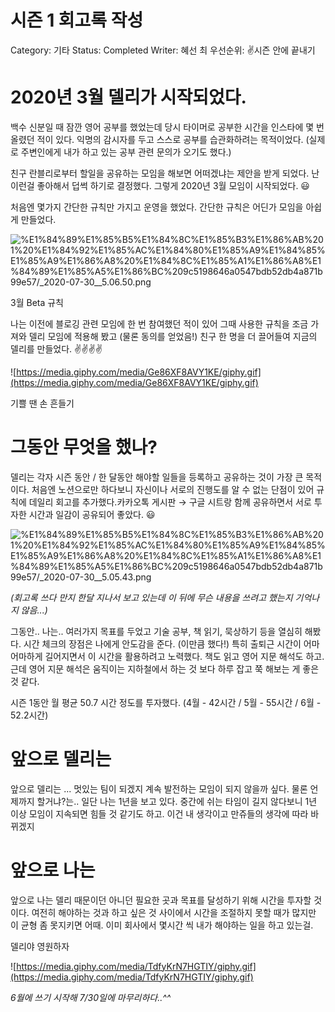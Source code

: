 # 시즌 1 회고록 작성

Category: 기타
Status: Completed
Writer: 혜선 최
우선순위: ✌️시즌 안에 끝내기

# 2020년 3월 델리가 시작되었다.

백수 신분일 때 잠깐 영어 공부를 했었는데 당시 타이머로 공부한 시간을 인스타에 몇 번 올렸던 적이 있다. 익명의 감시자를 두고 스스로 공부를 습관화하려는 목적이었다. (실제로 주변인에게 내가 하고 있는 공부 관련 문의가 오기도 했다.)

친구 란블리로부터 할일을 공유하는 모임을 해보면 어떠겠냐는 제안을 받게 되었다. 난 이런걸 좋아해서 덥썩 하기로 결정했다. 그렇게 2020년 3월 모임이 시작되었다. 😃

처음엔 몇가지 간단한 규칙만 가지고 운영을 했었다. 간단한 규칙은 어딘가 모임을 아쉽게 만들었다.

![%E1%84%89%E1%85%B5%E1%84%8C%E1%85%B3%E1%86%AB%201%20%E1%84%92%E1%85%AC%E1%84%80%E1%85%A9%E1%84%85%E1%85%A9%E1%86%A8%20%E1%84%8C%E1%85%A1%E1%86%A8%E1%84%89%E1%85%A5%E1%86%BC%209c5198646a0547bdb52db4a871b99e57/_2020-07-30__5.06.50.png](%E1%84%89%E1%85%B5%E1%84%8C%E1%85%B3%E1%86%AB%201%20%E1%84%92%E1%85%AC%E1%84%80%E1%85%A9%E1%84%85%E1%85%A9%E1%86%A8%20%E1%84%8C%E1%85%A1%E1%86%A8%E1%84%89%E1%85%A5%E1%86%BC%209c5198646a0547bdb52db4a871b99e57/_2020-07-30__5.06.50.png)

3월 Beta 규칙

나는 이전에 블로깅 관련 모임에 한 번 참여했던 적이 있어 그때 사용한 규칙을 조금 가져와 델리 모임에 적용해 봤고 (물론 동의를 얻었음!) 친구 한 명을 더 끌어들여 지금의 델리를 만들었다. ✌️✌️✌️✌️

![https://media.giphy.com/media/Ge86XF8AVY1KE/giphy.gif](https://media.giphy.com/media/Ge86XF8AVY1KE/giphy.gif)

기쁠 땐 손 흔들기

# 그동안 무엇을 했나?

델리는 각자 시즌 동안 / 한 달동안 해야할 일들을 등록하고 공유하는 것이 가장 큰 목적이다. 
처음엔 노션으로만 하다보니 자신이나 서로의 진행도를 알 수 없는 단점이 있어 규칙에 데일리 회고를 추가했다.카카오톡 게시판 → 구글 시트랑 함께 공유하면서 서로 투자한 시간과 일감이 공유되어 좋았다. 😃

![%E1%84%89%E1%85%B5%E1%84%8C%E1%85%B3%E1%86%AB%201%20%E1%84%92%E1%85%AC%E1%84%80%E1%85%A9%E1%84%85%E1%85%A9%E1%86%A8%20%E1%84%8C%E1%85%A1%E1%86%A8%E1%84%89%E1%85%A5%E1%86%BC%209c5198646a0547bdb52db4a871b99e57/_2020-07-30__5.05.43.png](%E1%84%89%E1%85%B5%E1%84%8C%E1%85%B3%E1%86%AB%201%20%E1%84%92%E1%85%AC%E1%84%80%E1%85%A9%E1%84%85%E1%85%A9%E1%86%A8%20%E1%84%8C%E1%85%A1%E1%86%A8%E1%84%89%E1%85%A5%E1%86%BC%209c5198646a0547bdb52db4a871b99e57/_2020-07-30__5.05.43.png)

*(회고록 쓰다 만지 한달 지나서 보고 있는데 이 뒤에 무슨 내용을 쓰려고 했는지 기억나지 않음...)*

그동안.. 나는.. 여러가지 목표를 두었고 기술 공부, 책 읽기, 묵상하기 등을 열심히 해봤다.
시간 체크의 장점은 나에게 안도감을 준다. (이만큼 했다!)
특히 출퇴근 시간이 어마어마하게 길어지면서 이 시간을 활용하려고 노력했다. 책도 읽고 영어 지문 해석도 하고. 근데 영어 지문 해석은 움직이는 지하철에서 하는 것 보다 하루 잡고 쭉 해보는 게 좋은 것 같다.

시즌 1동안 월 평균 50.7 시간 정도를 투자했다. (4월 - 42시간 / 5월 - 55시간 / 6월 - 52.2시간)

# 앞으로 델리는

앞으로 델리는 ... 멋있는 팀이 되겠지
계속 발전하는 모임이 되지 않을까 싶다. 물론 언제까지 할거냐?는.. 일단 나는 1년을 보고 있다. 
중간에 쉬는 타임이 길지 않다보니 1년 이상 모임이 지속되면 힘들 것 같기도 하고.
이건 내 생각이고 만쥬들의 생각에 따라 바뀌겠지

# 앞으로 나는

앞으로 나는 델리 때문이던 아니던 필요한 곳과 목표를 달성하기 위해 시간을 투자할 것이다.
여전히 해야하는 것과 하고 싶은 것 사이에서 시간을 조절하지 못할 때가 많지만 이 균형 좀 못지키면 어때. 이미 회사에서 몇시간 씩 내가 해야하는 일을 하고 있는걸.

델리야 영원하자

![https://media.giphy.com/media/TdfyKrN7HGTIY/giphy.gif](https://media.giphy.com/media/TdfyKrN7HGTIY/giphy.gif)

*6월에 쓰기 시작해 7/30일에 마무리하다..^^*